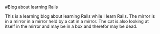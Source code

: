 #Blog about learning Rails

This is a learning blog about learning Rails while I learn Rails. The mirror is in a mirror in a mirror held by a cat in a mirror. The cat is also looking at itself in the mirror and may be in a box and therefor may be dead.
